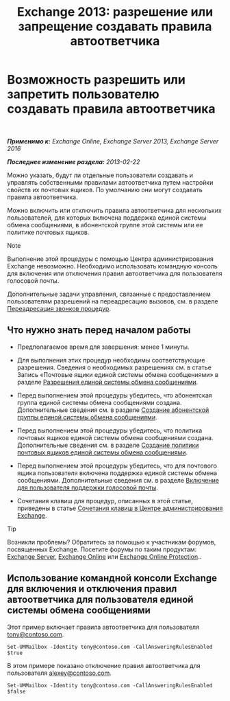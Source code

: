 ﻿---
title: 'Exchange 2013: разрешение или запрещение создавать правила автоответчика'
TOCTitle: Возможность разрешить или запретить пользователю создавать правила автоответчика
ms:assetid: 81863440-8b21-4523-bdab-6a2311889a0d
ms:mtpsurl: https://technet.microsoft.com/ru-ru/library/Dd298097(v=EXCHG.150)
ms:contentKeyID: 50556397
ms.date: 04/30/2018
mtps_version: v=EXCHG.150
ms.translationtype: HT
---

# Возможность разрешить или запретить пользователю создавать правила автоответчика

 

_**Применимо к:** Exchange Online, Exchange Server 2013, Exchange Server 2016_

_**Последнее изменение раздела:** 2013-02-22_

Можно указать, будут ли отдельные пользователи создавать и управлять собственными правилами автоответчика путем настройки свойств их почтовых ящиков. По умолчанию они могут создавать правила автоответчика.

Можно включить или отключить правила автоответчика для нескольких пользователей, для которых включена поддержка единой системы обмена сообщениями, в абонентской группе этой системы или ее политике почтовых ящиков.

> [!NOTE]  
> Выполнение этой процедуры с помощью Центра администрирования Exchange невозможно. Необходимо использовать командную консоль для включения или отключения правил автоответчика для пользователя голосовой почты.


Дополнительные задачи управления, связанные с предоставлением пользователям разрешений на переадресацию вызовов, см. в разделе [Переадресация звонков процедур](forwarding-calls-procedures-exchange-2013-help.md).

## Что нужно знать перед началом работы

  - Предполагаемое время для завершения: менее 1 минуты.

  - Для выполнения этих процедур необходимы соответствующие разрешения. Сведения о необходимых разрешениях см. в статье Запись «Почтовые ящики единой системы обмена сообщениями» в разделе [Разрешения единой системы обмена сообщениями](unified-messaging-permissions-exchange-2013-help.md).

  - Перед выполнением этой процедуры убедитесь, что абонентская группа единой системы обмена сообщениями создана. Дополнительные сведения см. в разделе [Создание абонентской группы единой системы обмена сообщениями](create-a-um-dial-plan-exchange-2013-help.md).

  - Перед выполнением этой процедуры убедитесь, что политика почтовых ящиков единой системы обмена сообщениями создана. Дополнительные сведения см. в разделе [Создание политики почтовых ящиков единой системы обмена сообщениями](create-a-um-mailbox-policy-exchange-2013-help.md).

  - Перед выполнением этой процедуры убедитесь, что для почтового ящика пользователя включена поддержка единой системы обмена сообщениями. Дополнительные сведения см. в разделе [Включение для пользователя поддержки голосовой почты](enable-a-user-for-voice-mail-exchange-2013-help.md).

  - Сочетания клавиш для процедур, описанных в этой статье, приведены в статье [Сочетания клавиш в Центре администрирования Exchange](keyboard-shortcuts-in-the-exchange-admin-center-exchange-online-protection-help.md).

> [!TIP]  
> Возникли проблемы? Обратитесь за помощью к участникам форумов, посвященных Exchange. Посетите форумы по таким продуктам: <a href="https://go.microsoft.com/fwlink/p/?linkid=60612">Exchange Server</a>, <a href="https://go.microsoft.com/fwlink/p/?linkid=267542">Exchange Online</a> или <a href="https://go.microsoft.com/fwlink/p/?linkid=285351">Exchange Online Protection</a>..


## Использование командной консоли Exchange для включения и отключения правил автоответчика для пользователя единой системы обмена сообщениями

Этот пример включает правила автоответчика для пользователя tony@contoso.com.

    Set-UMMailbox -Identity tony@contoso.com -CallAnsweringRulesEnabled $true

В этом примере показано отключение правил автоответчика для пользователя alexey@contoso.com.

    Set-UMMailbox -Identity tony@contoso.com -CallAnsweringRulesEnabled $false

